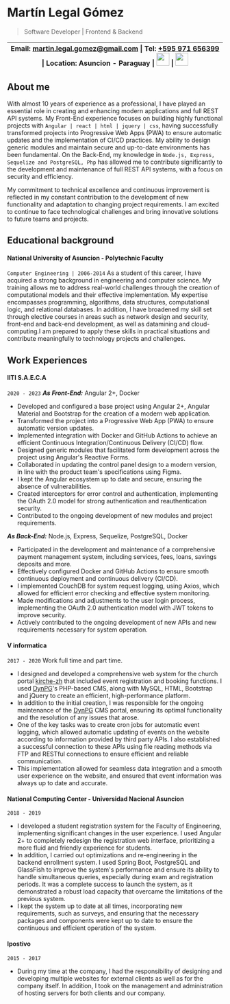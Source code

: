 # Martín Legal Gómez
> Software Developer | Frontend & Backend
>
|**Email:** [martin.legal.gomez@gmail.com](mailto:martin.legal.gomez@gmail.com) &#124; **Tel:** [+595 971 656399](http://wa.me/595971656399?text=hi%20martin%20i%20saw%20your%20resume%20and%20wanted%20to%20...) &#124; **Location:** Asuncion - Paraguay   &#124;  <a href="https://www.linkedin.com/in/martin-lego"><img src="https://static.licdn.com/sc/h/akt4ae504epesldzj74dzred8" height="30" width="auto"></img></a> &#124;  <a href="https://github.com/martin-lego"><img src="https://github.githubassets.com/favicons/favicon.png" height="30" width="auto"></img></a>|
 | ---- |

## About me
With almost 10 years of experience as a professional, I have played an essential role in creating and enhancing modern applications and full REST API systems. My Front-End experience focuses on building highly functional projects with `Angular | react | html | jquery | css`, having successfully transformed projects into Progressive Web Apps (PWA) to ensure automatic updates and the implementation of CI/CD practices. My ability to design generic modules and maintain secure and up-to-date environments has been fundamental.
On the Back-End, my knowledge in `Node.js, Express, Sequelize and PostgreSQL, Php` has allowed me to contribute significantly to the development and maintenance of full REST API systems, with a focus on security and efficiency.

My commitment to technical excellence and continuous improvement is reflected in my constant contribution to the development of new functionality and adaptation to changing project requirements. I am excited to continue to face technological challenges and bring innovative solutions to future teams and projects.

## Educational background
#### National University of Asuncion - Polytechnic Faculty
`Computer Engineering | 2006-2014`
As a student of this career, I have acquired a strong background in engineering and computer science. My training allows me to address real-world challenges through the creation of computational models and their effective implementation.
My expertise encompasses programming, algorithms, data structures, computational logic, and relational databases. In addition, I have broadened my skill set through elective courses in areas such as network design and security, front-end and back-end development, as well as datamining and cloud-computing.I am prepared to apply these skills in practical situations and contribute meaningfully to technology projects and challenges.

## Work Experiences

#### IITI S.A.E.C.A
`2020 - 2023`
***As Front-End:*** Angular 2+, Docker
* Developed and configured a base project using Angular 2+, Angular Material and Bootstrap for the creation of a modern web application.
* Transformed the project into a Progressive Web App (PWA) to ensure automatic version updates.
* Implemented integration with Docker and GitHub Actions to achieve an efficient Continuous Integration/Continuous Delivery (CI/CD) flow.
* Designed generic modules that facilitated form development across the project using Angular's Reactive Forms.
* Collaborated in updating the control panel design to a modern version, in line with the product team's specifications using Figma.
* I kept the Angular ecosystem up to date and secure, ensuring the absence of vulnerabilities.
* Created interceptors for error control and authentication, implementing the OAuth 2.0 model for strong authentication and reauthentication security.
* Contributed to the ongoing development of new modules and project requirements.

***As Back-End:*** Node.js, Express, Sequelize, PostgreSQL, Docker
* Participated in the development and maintenance of a comprehensive payment management system, including services, fees, loans, savings deposits and more.
* Effectively configured Docker and GitHub Actions to ensure smooth continuous deployment and continuous delivery (CI/CD).
* I implemented CouchDB for system request logging, using Axios, which allowed for efficient error checking and effective system monitoring.
* Made modifications and adjustments to the user login process, implementing the OAuth 2.0 authentication model with JWT tokens to improve security.
* Actively contributed to the ongoing development of new APIs and new requirements necessary for system operation.

#### V informatica
`2017 - 2020`
Work full time and part time.
* I designed and developed a comprehensive web system for the church portal [kirche-zh](https://kirche-zh.ch) that included event registration and booking functions. I used [DynPG](https://dynpg.org)'s PHP-based CMS, along with MySQL, HTML, Bootstrap and jQuery to create an efficient, high-performance platform.
* In addition to the initial creation, I was responsible for the ongoing maintenance of the [DynPG](https://dynpg.org) CMS portal, ensuring its optimal functionality and the resolution of any issues that arose.
* One of the key tasks was to create cron jobs for automatic event logging, which allowed automatic updating of events on the website according to information provided by third party APIs. I also established a successful connection to these APIs using file reading methods via FTP and RESTful connections to ensure efficient and reliable communication.
* This implementation allowed for seamless data integration and a smooth user experience on the website, and ensured that event information was always up to date and accurate.

#### National Computing Center - Universidad Nacional Asuncion
`2018 - 2019`
* I developed a student registration system for the Faculty of Engineering, implementing significant changes in the user experience. I used Angular 2+ to completely redesign the registration web interface, prioritizing a more fluid and friendly experience for students.
* In addition, I carried out optimizations and re-engineering in the backend enrollment system. I used Spring Boot, PostgreSQL and GlassFish to improve the system's performance and ensure its ability to handle simultaneous queries, especially during exam and registration periods. It was a complete success to launch the system, as it demonstrated a robust load capacity that overcame the limitations of the previous system.
* I kept the system up to date at all times, incorporating new requirements, such as surveys, and ensuring that the necessary packages and components were kept up to date to ensure the continuous and efficient operation of the system.

#### Ipostivo
`2015 - 2017`
* During my time at the company, I had the responsibility of designing and developing multiple websites for external clients as well as for the company itself. In addition, I took on the management and administration of hosting servers for both clients and our company.